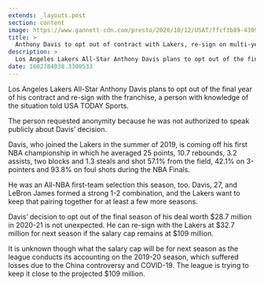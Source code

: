```yaml
--- 
extends: _layouts.post 
section: content 
image: https://www.gannett-cdn.com/presto/2020/10/12/USAT/ffcf3b89-4309-479d-94af-64acd87608e4-2020-10-11_NBA16.jpg?crop=1753,986,x103,y126&width=1753&height=986&format=pjpg&auto=webp 
title: > 
  Anthony Davis to opt out of contract with Lakers, re-sign on multi-year deal 
description: > 
  Los Angeles Lakers All-Star Anthony Davis plans to opt out of the final year of his contract and re-sign with the franchise, a person with knowledge of the situation told USA TODAY Sports.The person requested anonymity because he was not authorized to speak publicly about Davis’ decision.Davis, 27, and LeBron James formed a strong 1-2 combination, and the Lakers want to keep that pairing together for at least a few more seasons.Davis’ decision to opt out of the final season of his deal worth $28.7 million in 2020-21 is not unexpected.He can re-sign with the Lakers at $32.7 million for next season if the salary cap remains at $109 million. 
date: 1602784038.3300533 
--- 
```

Los Angeles Lakers All-Star Anthony Davis plans to opt out of the final year of his contract and re-sign with the franchise, a person with knowledge of the situation told USA TODAY Sports.

The person requested anonymity because he was not authorized to speak publicly about Davis’ decision.

Davis, who joined the Lakers in the summer of 2019, is coming off his first NBA championship in which he averaged 25 points, 10.7 rebounds, 3.2 assists, two blocks and 1.3 steals and shot 57.1% from the field, 42.1% on 3-pointers and 93.8% on foul shots during the NBA Finals.

He was an All-NBA first-team selection this season, too. Davis, 27, and LeBron James formed a strong 1-2 combination, and the Lakers want to keep that pairing together for at least a few more seasons.

Davis’ decision to opt out of the final season of his deal worth $28.7 million in 2020-21 is not unexpected. He can re-sign with the Lakers at $32.7 million for next season if the salary cap remains at $109 million.

It is unknown though what the salary cap will be for next season as the league conducts its accounting on the 2019-20 season, which suffered losses due to the China controversy and COVID-19. The league is trying to keep it close to the projected $109 million.